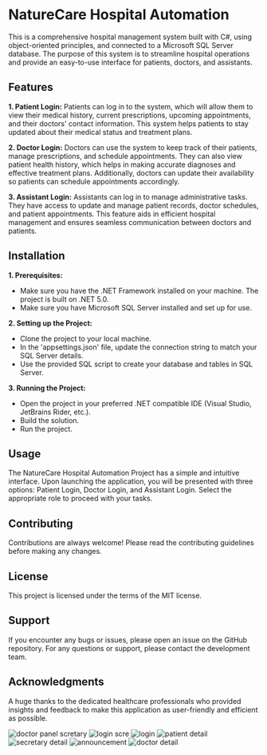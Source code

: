 # NatureCare Hospital Automation 

This is a comprehensive hospital management system built with C#, using object-oriented principles, and connected to a Microsoft SQL Server database. The purpose of this system is to streamline hospital operations and provide an easy-to-use interface for patients, doctors, and assistants.

## Features

**1. Patient Login:**
Patients can log in to the system, which will allow them to view their medical history, current prescriptions, upcoming appointments, and their doctors' contact information. This system helps patients to stay updated about their medical status and treatment plans.

**2. Doctor Login:**
Doctors can use the system to keep track of their patients, manage prescriptions, and schedule appointments. They can also view patient health history, which helps in making accurate diagnoses and effective treatment plans. Additionally, doctors can update their availability so patients can schedule appointments accordingly.

**3. Assistant Login:**
Assistants can log in to manage administrative tasks. They have access to update and manage patient records, doctor schedules, and patient appointments. This feature aids in efficient hospital management and ensures seamless communication between doctors and patients.

## Installation

**1. Prerequisites:**
- Make sure you have the .NET Framework installed on your machine. The project is built on .NET 5.0.
- Make sure you have Microsoft SQL Server installed and set up for use.

**2. Setting up the Project:**
- Clone the project to your local machine.
- In the 'appsettings.json' file, update the connection string to match your SQL Server details.
- Use the provided SQL script to create your database and tables in SQL Server.

**3. Running the Project:**
- Open the project in your preferred .NET compatible IDE (Visual Studio, JetBrains Rider, etc.).
- Build the solution.
- Run the project.

## Usage

The NatureCare Hospital Automation Project has a simple and intuitive interface. Upon launching the application, you will be presented with three options: Patient Login, Doctor Login, and Assistant Login. Select the appropriate role to proceed with your tasks. 

## Contributing

Contributions are always welcome! Please read the contributing guidelines before making any changes.

## License

This project is licensed under the terms of the MIT license.

## Support

If you encounter any bugs or issues, please open an issue on the GitHub repository. For any questions or support, please contact the development team.

## Acknowledgments

A huge thanks to the dedicated healthcare professionals who provided insights and feedback to make this application as user-friendly and efficient as possible. 

![doctor panel scretary](https://github.com/kubicix/OOP-CSHARP-HOSPITAL-AUTOMATION-WITH-SQL/assets/96316375/30844b30-6fce-4f92-be6c-087a07c54d4a)
![login scre](https://github.com/kubicix/OOP-CSHARP-HOSPITAL-AUTOMATION-WITH-SQL/assets/96316375/cb25ede6-97a4-4824-aa62-e313633854be)
![login](https://github.com/kubicix/OOP-CSHARP-HOSPITAL-AUTOMATION-WITH-SQL/assets/96316375/437ce470-27a4-4d2c-ad34-ec2f0e7d6d35)
![patient detail](https://github.com/kubicix/OOP-CSHARP-HOSPITAL-AUTOMATION-WITH-SQL/assets/96316375/d60cf838-75b8-4bc4-9db3-ba5bc3add599)
![secretary detail](https://github.com/kubicix/OOP-CSHARP-HOSPITAL-AUTOMATION-WITH-SQL/assets/96316375/11a01aa4-09fd-4408-8af7-90f85089270c)
![announcement](https://github.com/kubicix/OOP-CSHARP-HOSPITAL-AUTOMATION-WITH-SQL/assets/96316375/a59b6856-d71e-4771-911f-f95907f36339)
![doctor detail](https://github.com/kubicix/OOP-CSHARP-HOSPITAL-AUTOMATION-WITH-SQL/assets/96316375/5759b115-88bb-4eb8-a532-91aead4ddb0c)

